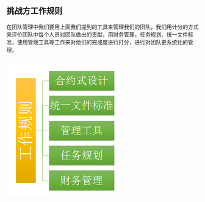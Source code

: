 ## 挑战方工作规则

在团队管理中我们要用上面我们提到的工具来管理我们的团队，我们用计分的方式来评价团队中每个人员对团队做出的贡献，用财务管理，任务规划、统一文件标准，使用管理工具等工作来对他们的完成度进行打分，进行对团队更系统化的管理。

![0](00.jpg) 
